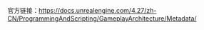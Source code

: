 
官方链接：https://docs.unrealengine.com/4.27/zh-CN/ProgrammingAndScripting/GameplayArchitecture/Metadata/


